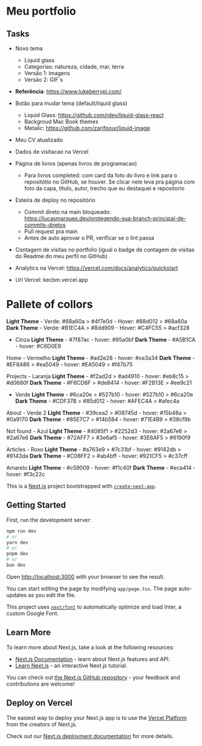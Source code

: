 # Meu portfolio

## Tasks

- Novo tema
    - Liquid glass
    - Categorias: natureza, cidade, mar, terra
    - Versão 1: imagens
    - Versão 2: GIF`s

- **Referência**: https://www.lukeberrypi.com/
- Botão para mudar tema (default/liquid glass)
    - Liquid Glass: https://github.com/rdev/liquid-glass-react
    - Backgroud Mac Book themes
    - Metalic: https://github.com/zarifpour/liquid-image
- Meu CV atualizado
- Dados de visitacao na Vercel
- Página de livros (apenas livros de programacao)
   - Para livros completed: com card da foto do livro e link para o repositótio no GitHub, se houver. Se clicar nele leva pra página com foto da capa, titulo, autor, trecho que eu destaquei e repositorio
- Esteira de deploy no repositório
    - Commit direto na main bloqueado: https://lucasmarques.dev/protegendo-sua-branch-principal-de-commits-diretos
    - Pull request pra main
    - Antes de auto aprovar o PR, verificar se o lint passa
- Contagem de visitas no portfolio (igual o badge de contagem de visitas do Readme do meu perfil no GitHub)

- Analytics na Vercel: https://vercel.com/docs/analytics/quickstart

- Url Vercel: kecbm.vercel.app

# Pallete of collors

**Light Theme**
    - Verde: #68a60a > #4f7e0d
    - Hover: #88d012 > #68a60a
**Dark Theme**
    - Verde: #B1EC4A > #8dd909
    - Hover: #C4FC55 > #acf328

- Cinza
    **Light Theme**
        - #7f87ac
        - hover: #95a0bf
    **Dark Theme**
        - #A5B1CA
        - hover: #C6D0E9

Home
    - Vermelho
        **Light Theme**
            - #ad2e28
            - hover: #ce3a34
        **Dark Theme**
            - #EF8A86 > #ea5049
            - hover: #EA5049 > #f47b75

Projects
    - Laranja
        **Light Theme**
            - #f2ad2d > #ad4910
            - hover: #eb8c15 > #d0680f
        **Dark Theme**
            - #F6CD6F > #de8414
            - hover: #F2B13E > #ee9c21

- Verde
    **Light Theme**
        - #6ca20e > #527b10
        - hover: #527b10 > #6ca20e
    **Dark Theme**
        - #CDF37B > #85d012
        - hover: #AFEC4A > #afec4a

About
    - Verde 2
        **Light Theme**
            - #39cea2 > #08745d
            - hover: #15b48a > #0a9170
        **Dark Theme**
            - #85E7C7 > #14b584
            - hover: #71E4B9 > #38cf9b

Not found
    - Azul
        **Light Theme**
        - #4085f1 > #2252d3
        - hover: #2a67e6 > #2a67e6
        **Dark Theme**
        - #72AFF7 > #3e6af5
        - hover: #3E6AF5 > #6190f9

Articles
    - Roxo
        **Light Theme**
        - #a763e9 > #7c31bf
        - hover: #9142db > #9143da
        **Dark Theme**
        - #C08FF2 > #ab4bff
        - hover: #921CF5 > #c37cff


Amarelo
    **Light Theme**
    - #c59009
    - hover: #f1c40f
    **Dark Theme**
    - #eca414
    - hover: #f3c22c

This is a [Next.js](https://nextjs.org/) project bootstrapped with [`create-next-app`](https://github.com/vercel/next.js/tree/canary/packages/create-next-app).

## Getting Started

First, run the development server:

```bash
npm run dev
# or
yarn dev
# or
pnpm dev
# or
bun dev
```

Open [http://localhost:3000](http://localhost:3000) with your browser to see the result.

You can start editing the page by modifying `app/page.tsx`. The page auto-updates as you edit the file.

This project uses [`next/font`](https://nextjs.org/docs/basic-features/font-optimization) to automatically optimize and load Inter, a custom Google Font.

## Learn More

To learn more about Next.js, take a look at the following resources:

- [Next.js Documentation](https://nextjs.org/docs) - learn about Next.js features and API.
- [Learn Next.js](https://nextjs.org/learn) - an interactive Next.js tutorial.

You can check out [the Next.js GitHub repository](https://github.com/vercel/next.js/) - your feedback and contributions are welcome!

## Deploy on Vercel

The easiest way to deploy your Next.js app is to use the [Vercel Platform](https://vercel.com/new?utm_medium=default-template&filter=next.js&utm_source=create-next-app&utm_campaign=create-next-app-readme) from the creators of Next.js.

Check out our [Next.js deployment documentation](https://nextjs.org/docs/deployment) for more details.
